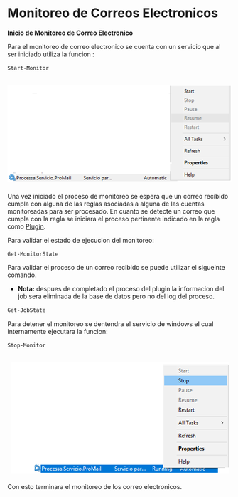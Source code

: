 # Monitoreo de Correos Electronicos
**Inicio de Monitoreo de Correo Electronico**

Para el monitoreo de correo electronico se cuenta con un servicio que al ser iniciado utiliza la funcion :
```powershell
Start-Monitor
```
<h2 align="center"><img src="Start Service.png" /></h2>

Una vez iniciado el proceso de monitoreo se espera que un correo recibido cumpla con alguna de las reglas asociadas a alguna de las cuentas monitoreadas para ser procesado.
En cuanto se detecte un correo que cumpla con la regla se iniciara el proceso pertinente indicado en la regla como [Plugin](Plugin-Manager.md).

Para validar el estado de ejecucion del monitoreo:
```powershell
Get-MonitorState
```
Para validar el proceso de un correo recibido se puede utilizar el sigueinte comando.
- **Nota:**
despues de completado el proceso del plugin la informacion del job sera eliminada de la base de datos pero no del log del proceso.

```powershell
Get-JobState
```

Para detener el monitoreo se dentendra el servicio de windows el cual internamente ejecutara la funcion:
```powershell
Stop-Monitor
```
<h2 align="center"><img src="Stop Service.png" /></h2>

Con esto terminara el monitoreo de los correo electronicos.
